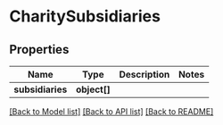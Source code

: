 # CharitySubsidiaries

## Properties
Name | Type | Description | Notes
------------ | ------------- | ------------- | -------------
**subsidiaries** | **object[]** |  | 

[[Back to Model list]](../README.md#documentation-for-models) [[Back to API list]](../README.md#documentation-for-api-endpoints) [[Back to README]](../README.md)


